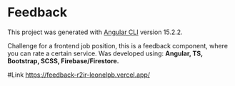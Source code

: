 # Feedback

This project was generated with [Angular CLI](https://github.com/angular/angular-cli) version 15.2.2.

Challenge for a frontend job position, this is a feedback component, where you can rate a certain service. Was developed using: **Angular, TS, Bootstrap, SCSS, Firebase/Firestore.**

#Link 
https://feedback-r2ir-leonelpb.vercel.app/

